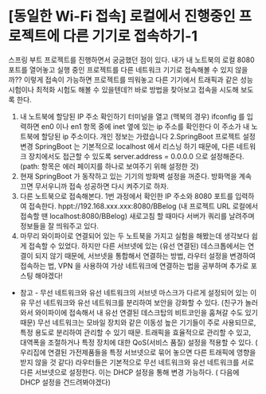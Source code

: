 # [동일한 Wi-Fi 접속] 로컬에서 진행중인 프로젝트에 다른 기기로 접속하기-1

스프링 부트 프로젝트를 진행하면서 궁굼했던 점이 있다.
내가 내 노트북의 로컬 8080 포트를 열어놓고 실행 중인 프로젝트를 다른 네트워크 기기로 접속해볼 수 있지 않을까??
이렇게 접속이 가능하면 프로젝트를 띄워놓고 다른 기기에서 트래픽과 같은 성능 시험이나 최적화 시험도 해볼 수 있을텐데?!
바로 방법을 찾아보고 접속을 시도해 보도록 한다.
1. 내 노트북에 할당된 IP 주소 확인하기
터미널을 열고 (맥북의 경우) ifconfig 를 입력하면 en0 이나 en1 항목 중에 inet 옆에 있는 ip 주소를 확인한다
이 주소가 내 노트북에 할당된 ip 주소이다.
개인 정보는 가렸습니다
2.SpringBoot 프로젝트 설정 변경
SpringBoot 는 기본적으로 localhost 에서 리스닝 하기 때문에, 다른 네트워크 장치에서도 접근할 수 있도록
server.address = 0.0.0.0 으로 설정해준다. (path: 항목은 에러 페이지를 하나로 보여주기 위해 설정한 것)
3. 현재 SpringBoot 가 동작하고 있는 기기의 방화벽 설정을 꺼준다.
방화멱을 계속 끄면 무서우니까 접속 성공하면 다시 켜주기로 하자.
4. 다른 노트북으로 접속해본다. 1번 과정에서 확인한 IP 주소와 8080 포트를 입력하여 접속한다.
hppt://192.168.xxx.xxx:8080/BBelog (내 프로젝트 URL 로컬에서 접속할 땐 localhost:8080/BBelog)
새로고침 할 때마다 서버가 쿼리를 날려주며 정보들을 잘 띄워주고 있다.
5. 마무리
와이파이로 연결되어 있는 두 노트북을 가지고 실험을 해봤는데 생각보다 쉽게 접속할 수 있었다.
하지만 다른 서브넷에 있는 (유선 연결된) 데스크톱에서는 연결이 되지 않기 때문에, 서브넷을 통합해서 연결하는 방법, 라우터 설정을 변경하여 접속하는 법, VPN 을 사용하여 가상 네트워크에 연결하는 법을 공부하며 추가로 포스팅 해야겠다!
* 참고 - 무선 네트워크와 유선 네트워크의 서브넷 마스크가 다르게 설정되어 있는 이유
무선 네트워크와 유선 네트워크를 분리하여 보안을 강화할 수 있다. (친구가 놀러와서 와이파이에 접속해서 내 유선 연결된 데스크탑의 비트코인을 훔쳐갈 수도 있기 때문)
무선 네트워크는 모바일 장치와 같은 이동성 높은 기기들이 주로 사용되므로, 특정 용도로 분리하여 관리할 수 있기 때문.
트래픽을 효율적으로 관리할 수 있고, 대역폭을 조절하거나 특정 장치에 대한 QoS(서비스 품질) 설정을 적용할 수 있다. ( 우리집에 연결된 가전제품들을 특정 서브넷으로 묶어 놓으면 다른 트래픽에 영향을 받지 않을 것 같다)
라우터들은 기본적으로 무선 네트워크와 유선 네트워크를 서로 다른 서브넷으로 설정한다. 이는 DHCP 설정을 통해 변경 가능하다. ( 다음에 DHCP 설정을 건드려봐야겠다)